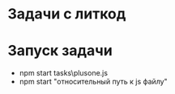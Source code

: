 # Задачи с литкод
# Запуск задачи 
-   npm start tasks\plusone.js
-   npm start "относительный путь к js файлу"